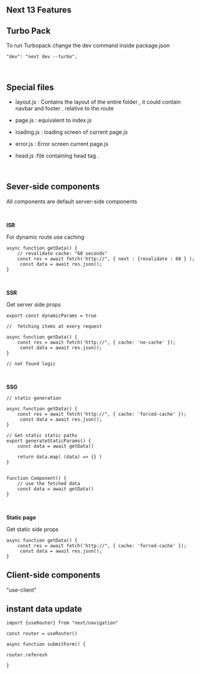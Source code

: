 
## Next 13 Features

## Turbo Pack
To run Turbopack change the dev command inside package.json 
```
"dev": "next dev --turbo",

```

<br> 

## Special files

- layout.js :
Contains the layout of the entire folder , it could contain navbar and footer . relative to the route

- page.js : equivalent to index.js

- loading.js : loading screen of current page.js

- error.js : Error screen current page.js

- head.js :file containing head tag .

 
<br> 

## Sever-side components
All components are default server-side components

<br> 

**ISR**

For dynamic route use caching

```
async function getData() {
    // revalidate cache: "60 seconds" 
    const res = await fetch('http://", { next : {revalidate : 60 } );  
     const data = await res.json();
}

```

<br> 

**SSR**

Get server side props
```
export const dynamicParams = true

//  fetching items at every request

async function getData() {
    const res = await fetch('http://", { cache: 'no-cache' });
     const data = await res.json();
}

// not found logic
```
<br> 

**SSG**
```
// static generation  

async function getData() {
    const res = await fetch('http://", { cache: 'forced-cache' });
     const data = await res.json();
}

// Get static static paths
export generateStaticParams() {
    const data = await getData()

    return data.map( (data) => {} )
}


function Component() {
    // use the fetched data
    const data = await getData()
}

```
<br> 

**Static page**

Get static side props

```
async function getData() {
    const res = await fetch('http://", { cache: 'forced-cache' });
     const data = await res.json();
}

```


## Client-side components

"use-client"


## instant data update

```
import {useRouter} from "next/navigation"

const router = useRouter()

async function submitForm() {

router.referesh

}

```

